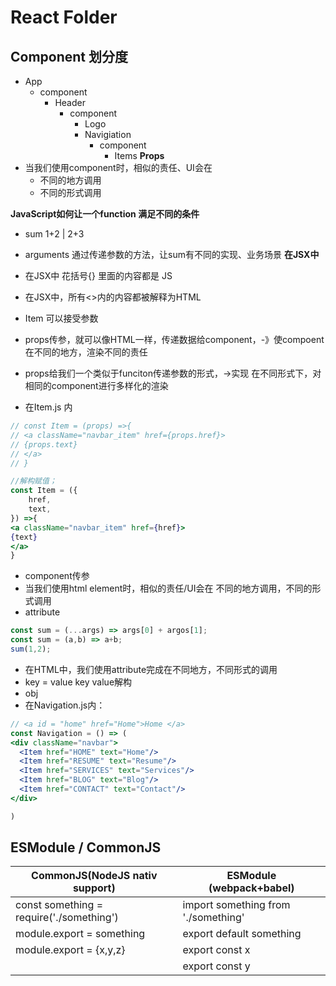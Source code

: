 # React Folder
## Component 划分度
* App
  * component
      * Header 
          * component 
             - Logo
             - Navigiation 
               - component 
                    - Items 
**Props**
* 当我们使用component时，相似的责任、UI会在
  * 不同的地方调用
  * 不同的形式调用 

**JavaScript如何让一个function 满足不同的条件** 
* sum 1+2 | 2+3
* arguments 通过传递参数的方法，让sum有不同的实现、业务场景 
**在JSX中**
* 在JSX中 花括号{} 里面的内容都是 JS
* 在JSX中，所有<>内的内容都被解释为HTML 

* Item 可以接受参数
* props传参，就可以像HTML一样，传递数据给component，-》使compoent在不同的地方，渲染不同的责任 
* props给我们一个类似于funciton传递参数的形式，->实现 在不同形式下，对相同的component进行多样化的渲染 
* 在Item.js 内 
```jsx
// const Item = (props) =>{
// <a className="navbar_item" href={props.href}>
// {props.text}
// </a>
// }

//解构赋值；
const Item = ({
    href,
    text,
}) =>{
<a className="navbar_item" href={href}>
{text}
</a>
}

```
* component传参 
* 当我们使用html element时，相似的责任/UI会在 不同的地方调用，不同的形式调用
* attribute 
```js
const sum = (...args) => args[0] + argos[1];
const sum = (a,b) => a+b;
sum(1,2);
```
* 在HTML中，我们使用attribute完成在不同地方，不同形式的调用 
* key = value key value解构
* obj 
* 在Navigation.js内：
```jsx
// <a id = "home" href="Home">Home </a>
const Navigation = () => (
<div className="navbar">
  <Item href="HOME" text="Home"/>
  <Item href="RESUME" text="Resume"/>
  <Item href="SERVICES" text="Services"/>
  <Item href="BLOG" text="Blog"/>
  <Item href="CONTACT" text="Contact"/>
</div>

)

```

## ESModule / CommonJS
| CommonJS(NodeJS nativ support)          | ESModule (webpack+babel)           | 
|-----------------------------------------|------------------------------------|
|const something = require('./something') | import something from './something'| 
| module.export = something               | export default something           |
| module.export = {x,y,z}                 | export const x                     |
|                                         | export const y                     |
